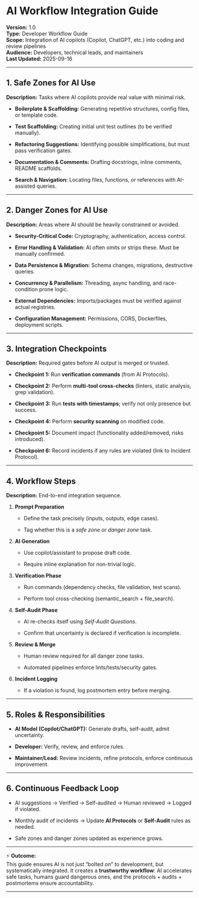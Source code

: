 # AI Workflow Integration Guide

**Version:** 1.0  
**Type:** Developer Workflow Guide  
**Scope:** Integration of AI copilots (Copilot, ChatGPT, etc.) into coding and review pipelines  
**Audience:** Developers, technical leads, and maintainers  
**Last Updated:** 2025-09-16

---

## 1. Safe Zones for AI Use

**Description:** Tasks where AI copilots provide real value with minimal risk.

- **Boilerplate & Scaffolding:** Generating repetitive structures, config files, or template code.
    
- **Test Scaffolding:** Creating initial unit test outlines (to be verified manually).
    
- **Refactoring Suggestions:** Identifying possible simplifications, but must pass verification gates.
    
- **Documentation & Comments:** Drafting docstrings, inline comments, README scaffolds.
    
- **Search & Navigation:** Locating files, functions, or references with AI-assisted queries.
    

---

## 2. Danger Zones for AI Use

**Description:** Areas where AI should be heavily constrained or avoided.

- **Security-Critical Code:** Cryptography, authentication, access control.
    
- **Error Handling & Validation:** AI often omits or strips these. Must be manually confirmed.
    
- **Data Persistence & Migration:** Schema changes, migrations, destructive queries.
    
- **Concurrency & Parallelism:** Threading, async handling, and race-condition prone logic.
    
- **External Dependencies:** Imports/packages must be verified against actual registries.
    
- **Configuration Management:** Permissions, CORS, Dockerfiles, deployment scripts.
    

---

## 3. Integration Checkpoints

**Description:** Required gates before AI output is merged or trusted.

- **Checkpoint 1:** Run **verification commands** (from AI Protocols).
    
- **Checkpoint 2:** Perform **multi-tool cross-checks** (linters, static analysis, grep validation).
    
- **Checkpoint 3:** Run **tests with timestamps**; verify not only presence but success.
    
- **Checkpoint 4:** Perform **security scanning** on modified code.
    
- **Checkpoint 5:** Document impact (functionality added/removed, risks introduced).
    
- **Checkpoint 6:** Record incidents if any rules are violated (link to Incident Protocol).
    

---

## 4. Workflow Steps

**Description:** End-to-end integration sequence.

1. **Prompt Preparation**
    
    - Define the task precisely (inputs, outputs, edge cases).
        
    - Tag whether this is a _safe zone_ or _danger zone_ task.
        
2. **AI Generation**
    
    - Use copilot/assistant to propose draft code.
        
    - Require inline explanation for non-trivial logic.
        
3. **Verification Phase**
    
    - Run commands (dependency checks, file validation, test scans).
        
    - Perform tool cross-checking (semantic_search + file_search).
        
4. **Self-Audit Phase**
    
    - AI re-checks itself using _Self-Audit Questions_.
        
    - Confirm that uncertainty is declared if verification is incomplete.
        
5. **Review & Merge**
    
    - Human review required for all danger zone tasks.
        
    - Automated pipelines enforce lints/tests/security gates.
        
6. **Incident Logging**
    
    - If a violation is found, log postmortem entry before merging.
        

---

## 5. Roles & Responsibilities

- **AI Model (Copilot/ChatGPT):** Generate drafts, self-audit, admit uncertainty.
    
- **Developer:** Verify, review, and enforce rules.
    
- **Maintainer/Lead:** Review incidents, refine protocols, enforce continuous improvement.
    

---

## 6. Continuous Feedback Loop

- AI suggestions → Verified → Self-audited → Human reviewed → Logged if violated.
    
- Monthly audit of incidents → Update **AI Protocols** or **Self-Audit** rules as needed.
    
- Safe zones and danger zones updated as experience grows.
    

---

⚡ **Outcome:**  
This guide ensures AI is not just “bolted on” to development, but systematically integrated. It creates a **trustworthy workflow**: AI accelerates safe tasks, humans guard dangerous ones, and the protocols + audits + postmortems ensure accountability.

---
